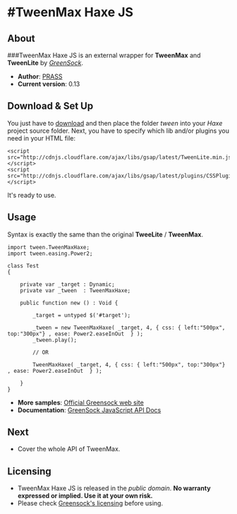 #TweenMax Haxe JS
==============

## About

###TweenMax Haxe JS is an external wrapper for **TweenMax** and **TweenLite** by *[GreenSock](http://www.greensock.com/gsap-js/)*.

* **Author**: [PRASS](http://twitter.com/PR4SS)
* **Current version**: 0.13	

## Download & Set Up
You just have to [download](https://github.com/PRASS95/TweenMaxHaxeJS/archive/master.zip) and then place the folder *tween* into your *Haxe* project source folder. Next, you have to specify which lib and/or plugins you need in your HTML file:
```
<script src="http://cdnjs.cloudflare.com/ajax/libs/gsap/latest/TweenLite.min.js"></script>
<script src="http://cdnjs.cloudflare.com/ajax/libs/gsap/latest/plugins/CSSPlugin.min.js"></script>
```	

It's ready to use.
	
## Usage
Syntax is exactly the same than the original **TweeLite** / **TweenMax**. 

```
import tween.TweenMaxHaxe;
import tween.easing.Power2;
 
class Test 
{
	
	private var _target : Dynamic;
	private var _tween 	: TweenMaxHaxe;
	
	public function new () : Void {
		
		_target = untyped $('#target');
		
		_tween = new TweenMaxHaxe( _target, 4, { css: { left:"500px", top:"300px"} , ease: Power2.easeInOut  } );
		_tween.play();
		
		// OR
		
		TweenMaxHaxe( _target, 4, { css: { left:"500px", top:"300px"} , ease: Power2.easeInOut  } );
		
	}
}
```

* **More samples**: [Official Greensock web site](http://www.greensock.com/gsap-js/)
* **Documentation**: [GreenSock JavaScript API Docs](http://api.greensock.com/js/)
	
## Next
- Cover the whole API of TweenMax.

## Licensing

* TweenMax Haxe JS is released in the *public domain*. **No warranty expressed or implied. Use it at your own risk.**
* Please check [Greensock's licensing](http://www.greensock.com/licensing/) before using.
